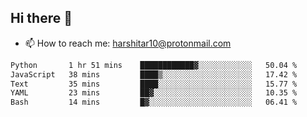 ## Hi there 👋
- 📫 How to reach me: harshitar10@protonmail.com  
<!--START_SECTION:waka-->

```txt
Python       1 hr 51 mins    ████████████▓░░░░░░░░░░░░   50.04 %
JavaScript   38 mins         ████▒░░░░░░░░░░░░░░░░░░░░   17.42 %
Text         35 mins         ████░░░░░░░░░░░░░░░░░░░░░   15.77 %
YAML         23 mins         ██▓░░░░░░░░░░░░░░░░░░░░░░   10.35 %
Bash         14 mins         █▓░░░░░░░░░░░░░░░░░░░░░░░   06.41 %
```

<!--END_SECTION:waka-->

<!--
**hharshitarora/hharshitarora** is a ✨ _special_ ✨ repository because its `README.md` (this file) appears on your GitHub profile.

Here are some ideas to get you started:

- 🔭 I’m currently working on ...
- 🌱 I’m currently learning ...
- 👯 I’m looking to collaborate on ...
- 🤔 I’m looking for help with ...
- 💬 Ask me about ...
- 📫 How to reach me: ...
- 😄 Pronouns: ...
- ⚡ Fun fact: ...
-->
